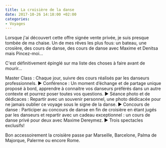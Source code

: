 ```yaml
---
title: La croisière de la danse
date: 2017-10-26 14:18:00 +02:00
categories:
- Voyages
---
```


Lorsque j'ai découvert cette offre signée vente privée, je suis presque tombée de ma chaise. Un de mes rêves les plus fous: un bateau, une crosière, des cours de danse, des cours de danse avec Maxime et Denitsa mais Pincez-moi... 

C'est définitivement épinglé sur ma liste des choses à faire avant de mourir... 

Master Class : Chaque jour, suivre des cours réalisés par les danseurs professionnels.
► Conférence : Un moment d’échange et de partage unique proposé à bord, apprendre à connaitre vos danseurs préférés dans un autre contexte et pourrez poser toutes vos questions.
► Séance photo et de dédicaces : Repartir avec un souvenir personnel, une photo dédicacée pour ne jamais oublier ce voyage sous le signe de la danse.
► Concours de danse : Participer au concours de danse en fin de croisière en étant jugés par les danseurs et repartir avec un cadeau exceptionnel : un cours de danse privé pour deux avec Maxime Dereymez.
► Trois spectacles exclusifs!

Bon accessoirement la croisière passe par Marseille, Barcelone, Palma de Majorque, Palerme ou encore Rome.